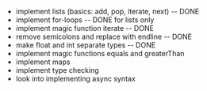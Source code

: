 - implement lists (basics: add, pop, iterate, next) -- DONE
- implement for-loops -- DONE for lists only
- implement magic function iterate -- DONE
- remove semicolons and replace with endline -- DONE
- make float and int separate types -- DONE
- implement magic functions equals and greaterThan
- implement maps
- implement type checking
- look into implementing async syntax
